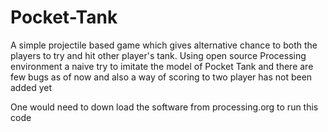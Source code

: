 # Pocket-Tank
A simple projectile based game which gives alternative chance to both the players to try and hit other player's tank.
Using open source Processing environment a naive try to imitate the model of Pocket Tank and there are few bugs as of now and also a way of scoring to two player has not been added yet

One would need to down load the software from processing.org to run this code
